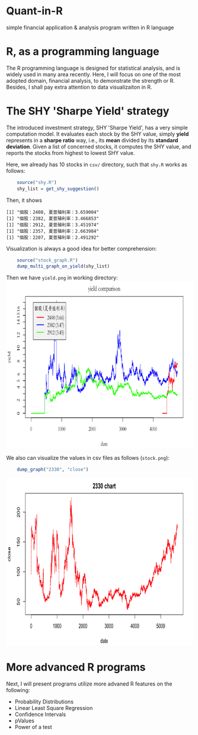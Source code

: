 # Quant-in-R
simple financial application &amp; analysis program written in R language

# R, as a programming language
The R programming language is designed for statistical analysis, and is widely used in many area recently. Here, I will focus on one of the most adopted domain, financial analysis, to demonstrate the strength or R.  Besides, I shall pay extra attention to data visualizaiton in R.  

# The SHY 'Sharpe Yield' strategy
The introduced investment strategy, SHY 'Sharpe Yield', has a very simple computation model. It evaluates each stock by the SHY value, simply **yield** represents in a **sharpe ratio** way, i.e., its **mean** divided by its **standard deviation**. Given a list of concerned stocks, it computes the SHY value, and reports the stocks from highest to lowest SHY value.  

Here, we already has 10 stocks in `csv/` directory, such that `shy.R` works as follows:  
```r
    source("shy.R")
    shy_list = get_shy_suggestion()
```

Then, it shows
```
[1] "個股：2408, 夏普殖利率：3.659004"
[1] "個股：2382, 夏普殖利率：3.466853"
[1] "個股：2912, 夏普殖利率：3.451974"
[1] "個股：2357, 夏普殖利率：2.663984"
[1] "個股：2207, 夏普殖利率：2.491292"
```

Visualization is always a good idea for better comprehension:
```r
    source("stock_graph.R")
    dump_multi_graph_on_yield(shy_list)
```

Then we have `yield.png` in working directory:
<a href="https://raw.githubusercontent.com/r-kan/r-kan.github.io/master/images/Quant-in-R/yield.png" target="_blank"><img border="0" alt="show multiple yield values" src="https://raw.githubusercontent.com/r-kan/r-kan.github.io/master/images/Quant-in-R/yield.png" width="800" height="450"></a>

We also can visualize the values in csv files as follows (`stock.png`):
```r
    dump_graph("2330", "close")
```

<a href="https://raw.githubusercontent.com/r-kan/r-kan.github.io/master/images/Quant-in-R/stock.png" target="_blank"><img border="0" alt="close values of 2330" src="https://raw.githubusercontent.com/r-kan/r-kan.github.io/master/images/Quant-in-R/stock.png" width="800" height="450"></a>

# More advanced R programs
Next, I will present programs utilize more advaned R features on the following:  
* Probability Distributions
* Linear Least Square Regression
* Confidence Intervals
* pValues
* Power of a test
